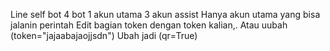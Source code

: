 Line self bot
4 bot
1 akun utama 3 akun assist
Hanya akun utama yang bisa jalanin perintah
Edit bagian token dengan token kalian,.
Atau uubah (token="jajaabajaojjsdn")
Ubah jadi (qr=True)
